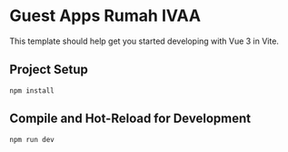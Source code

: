 # Guest Apps Rumah IVAA

This template should help get you started developing with Vue 3 in Vite.

## Project Setup

```
npm install
```

## Compile and Hot-Reload for Development

```
npm run dev
```
